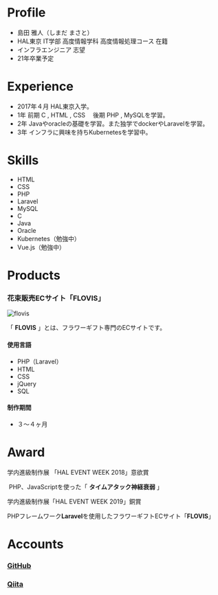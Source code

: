 # **Profile**

- 島田 雅人（しまだ まさと）
- HAL東京 IT学部 高度情報学科 高度情報処理コース 在籍
- インフラエンジニア 志望
- 21年卒業予定



# **Experience**

- 2017年４月 HAL東京入学。
- 1年 前期 C , HTML , CSS 　後期 PHP , MySQLを学習。
- 2年 Javaやoracleの基礎を学習。また独学でdockerやLaravelを学習。
- 3年 インフラに興味を持ちKubernetesを学習中。



# **Skills**

- HTML
- CSS
- PHP
- Laravel
- MySQL
- C
- Java
- Oracle
- Kubernetes（勉強中）
- Vue.js（勉強中）



# **Products**

### 花束販売ECサイト「FLOVIS」

![flovis](https://github.com/ponsima/ShimadaMasato-no-Portfolio/blob/master/images/%E3%82%B9%E3%82%AF%E3%83%AA%E3%83%BC%E3%83%B3%E3%82%B7%E3%83%A7%E3%83%83%E3%83%88%202019-05-07%2018.42.54.png?raw=true)

「 **FLOVIS** 」とは、フラワーギフト専門のECサイトです。



#### 使用言語

- PHP（Laravel）
- HTML
- CSS
- jQuery
- SQL



#### 制作期間

- ３〜４ヶ月



# Award

学内進級制作展 「HAL EVENT WEEK 2018」意欲賞

​	PHP、JavaScriptを使った「 **タイムアタック神経衰弱** 」



学内進級制作展「HAL EVENT WEEK 2019」銅賞

​    PHPフレームワーク**Laravel**を使用したフラワーギフトECサイト「**FLOVIS**」



# **Accounts**

### [GitHub](https://github.com/ponsima)

### [Qiita](https://qiita.com/ponchiki)


